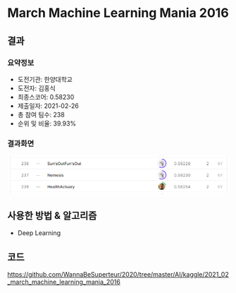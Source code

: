 # March Machine Learning Mania 2016
## 결과
### 요약정보
- 도전기관: 한양대학교
- 도전자: 김홍식
- 최종스코어: 0.58230
- 제출일자: 2021-02-26
- 총 참여 팀수: 238
- 순위 및 비율: 39.93%
### 결과화면
![leaderboard03](./img/leaderboard03.PNG)
## 사용한 방법 & 알고리즘
- Deep Learning
## 코드
https://github.com/WannaBeSuperteur/2020/tree/master/AI/kaggle/2021_02_march_machine_learning_mania_2016